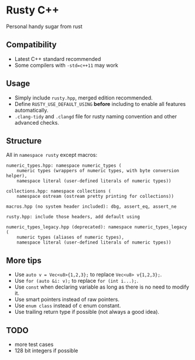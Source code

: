 # Rusty C++

Personal handy sugar from rust

## Compatibility
- Latest C++ standard recommended
- Some compilers with `-std=c++11` may work

## Usage
- Simply include `rusty.hpp`, merged edition recommended.
- Define `RUSTY_USE_DEFAULT_USING` **before** including to enable all features automatically.
- `.clang-tidy` and `.clangd` file for rusty naming convention and other advanced checks.

## Structure
All in `namespace rusty` except macros:
```
numeric_types.hpp: namespace numeric_types (
    numeric types (wrappers of numeric types, with byte conversion helper),
    namespace literal (user-defined literals of numeric types))

collections.hpp: namespace collections (
    namespace ostream (ostream pretty printing for collections))

macros.hpp (no system header included): dbg, assert_eq, assert_ne

rusty.hpp: include those headers, add default using

numeric_types_legacy.hpp (deprecated): namespace numeric_types_legacy (
    numeric types (aliases of numeric types),
    namespace literal (user-defined literals of numeric types))
```

## More tips
- Use `auto v = Vec<u8>{1,2,3};` to replace `Vec<u8> v{1,2,3};`.
- Use `for (auto &i: v);` to replace `for (int i...);`.
- Use `const` when declaring variable as long as there is no need to modify it.
- Use smart pointers instead of raw pointers.
- Use `enum class` instead of c enum constant.
- Use trailing return type if possible (not always a good idea).

## TODO
- more test cases
- 128 bit integers if possible